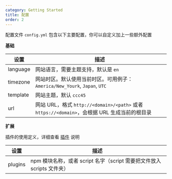 ```yaml
---
category: Getting Started
title: 配置
order: 2
---
```


配置文件 `config.yml` 包含以下主要配置，你可以自定义加上一些额外配置

**基础**

设置 | 描述
--- | ---
language | 网站语言，需要主题支持，默认是 `en`
timezone | 网站时区。默认使用当前时区。可用例子：`America/New_Yourk`, `Japan`, `UTC`
template | 网站主题，默认 `ccc45`
url | 网站 URL，格式 `http://<domain>/<path>` 或者 `https://<domain>`，会根据 URL 生成当前的根目录

**扩展**

插件的使用定义，详细查看 [插件](/docs/plugin/) 说明

设置 | 描述
--- | ---
plugins | npm 模块名称，或者 script 名字（script 需要把文件放入 scripts 文件夹）
